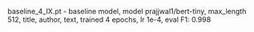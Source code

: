 baseline_4_IX.pt - baseline model, model prajjwal1/bert-tiny, max_length 512,
title, author, text, trained 4 epochs, lr 1e-4, eval F1: 0.998

